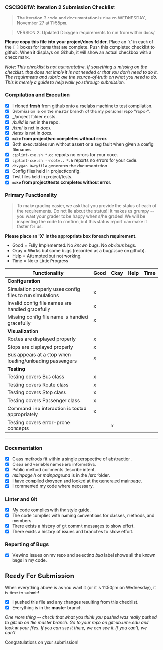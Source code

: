 ### CSCI3081W: Iteration 2 Submission Checklist

> The iteration 2 code and documentation is due on WEDNESDAY, November 27 at 11:55pm.

> VERSION 2: Updated Doxygen requirements to run from within docs/

**__Please copy this file into your project/docs folder__**. Place an 'x' in each of the `[ ]` boxes for items that are complete. Push this completed checklist to github. When it displays on Github, it will show an actual checkbox with a check mark.

_Note: This checklist is not authoratative. If something is missing on the checklist, that does not imply it is not needed or that you don't need to do it. The requirments and rubric are the source-of-truth on what you need to do. This is merely a guide to help walk you through submission._

### Compilation and Execution

- [x] I cloned **fresh** from github onto a cselabs machine to test compilation.
- [x] Submission is on the master branch of the my personal repo "repo-<username>".
- [x] _/project folder exists.
- [x] _/build_ is not in the repo.
- [x] _/html_ is not in _docs_.
- [x] _/latex_ is not in _docs_.
- [x] **__`make` from project/src completes without error.__**
- [x] Both executables run without assert or a seg fault when given a config filename.
- [x] `cpplint-cse.sh *.cc` reports no errors for your code.
- [x] `cpplint-cse.sh --root=.. *.h` reports no errors for your code.
- [x] `doxygen Doxyfile` generates the documentation.
- [x] Config files held in project/config.
- [x] Test files held in project/tests.
- [x] **__`make` from project/tests completes without error.__**

### Primary Functionality

> To make grading easier, we ask that you provide the status of each of the requirements. Do not lie about the status!! It makes us grumpy -- you want your grader to be happy when s/he grades! We will be inspecting the code to confirm, but this status report can make it faster for us.

**__Please place an 'X' in the appropriate box for each requirement.__**
- Good = Fully Implemented. No _known_ bugs. No _obvious_ bugs.
- Okay = Works but some bugs (recorded as a bug/issue on github).
- Help = Attempted but not working.
- Time = No to Little Progress

| Functionality | Good | Okay | Help | Time |
| -------- | -------- | -------- | -------- | --------- |
| **__Configuration__** |
| Simulation properly uses config files to run simulations | x |  |  |  |
| Invalid config file names are handled gracefully | x |  |  |  |
| Missing config file name is handled gracefully | x |  |  |  |
| **__Visualization__**
| Routes are displayed properly | x |  |  |  |
| Stops are displayed properly | x |  |  |  |
| Bus appears at a stop when loading/unloading passengers | x |  |  |  |
| **__Testing__** |
| Testing covers Bus class | x |  |  |  |
| Testing covers Route class | x |  |  |  |
| Testing covers Stop class | x |  |  |  |
| Testing covers Passenger class | x |  |  |  |
| Command line interaction is tested appropriately | x |  |  |  |
| Testing covers error-prone concepts |  | x |  |  |

<hr>

### Documentation

- [x] Class methods fit within a single perspective of abstraction.
- [x] Class and variable names are informative.
- [x] Public method comments describe intent.
- [x] _mainpage.h_ or _mainpage.md_ is in the /src folder.
- [x] I have compiled doxygen and looked at the generated mainpage.
- [x] I commented my code where necessary.

### Linter and Git
- [x] My code complies with the style guide.
- [x] The code complies with naming conventions for classes, methods, and members.
- [x] There exists a history of git commit messages to show effort.
- [x] There exists a history of issues and branches to show effort.

### Reporting of Bugs
- [x] Viewing issues on my repo and selecting _bug_ label shows all the known bugs in my code.

## Ready For Submission

When everything above is as you want it (or it is 11:50pm on Wednesday), it is time to submit!

- [x] I pushed this file and any changes resulting from this checklist.
- [x] Everything is in the **__master__** branch.

_One more thing -- check that what you think you pushed was really pushed to github on the master branch. Go to your repo on github.umn.edu and look at your files. If you can see it there, we can see it. If you can't, we can't._

Congratulations on your submission!
